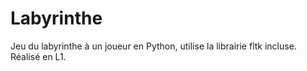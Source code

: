# Labyrinthe
Jeu du labyrinthe à un joueur en Python, utilise la librairie fltk incluse.  
Réalisé en L1.
